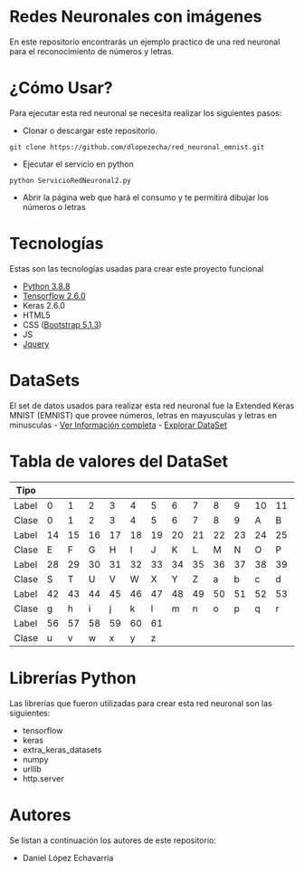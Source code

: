 # Redes Neuronales con imágenes

En este repositorio encontrarás un ejemplo practico de una red neuronal para el reconocimiento de números y letras.

# ¿Cómo Usar?
Para ejecutar esta red neuronal se necesita realizar los siguientes pasos:
- Clonar o descargar este repositorio.
```
git clone https://github.com/dlopezecha/red_neuronal_emnist.git
```
- Ejecutar el servicio en python
```
python ServicioRedNeuronal2.py
```
- Abrir la página web que hará el consumo y te permitirá dibujar los números o letras

# Tecnologías
Estas son las tecnologías usadas para crear este proyecto funcional

- [Python 3.8.8](https://www.python.org/)
- [Tensorflow 2.6.0](https://www.tensorflow.org/)
- Keras 2.6.0
- HTML5
- CSS ([Bootstrap 5.1.3](https://jquery.com/))
- JS
- [Jquery](https://jquery.com/)
  
# DataSets
El set de datos usados para realizar esta red neuronal fue la Extended Keras MNIST (EMNIST) que provee números, letras en mayusculas y letras en minusculas - [Ver Información completa](https://arxiv.org/abs/1702.05373) - [Explorar DataSet](https://knowyourdata-tfds.withgoogle.com/#dataset=emnist&tab=STATS&select=kyd%2Femnist%2Flabel)

# Tabla de valores del DataSet

|  Tipo |    |    |    |    |    |    |    |    |    |    |    |    |    |    |
|-------|----|----|----|----|----|----|----|----|----|----|----|----|----|----|
| Label | 0  | 1  | 2  | 3  | 4  | 5  | 6  | 7  | 8  | 9  | 10 | 11 | 12 | 13 |
| Clase | 0  | 1  | 2  | 3  | 4  | 5  | 6  | 7  | 8  | 9  | A  | B  | C  | D  |
| Label | 14 | 15 | 16 | 17 | 18 | 19 | 20 | 21 | 22 | 23 | 24 | 25 | 26 | 27 |
| Clase | E  | F  | G  | H  | I  | J  | K  | L  | M  | N  | O  | P  | Q  | R  |
| Label | 28 | 29 | 30 | 31 | 32 | 33 | 34 | 35 | 36 | 37 | 38 | 39 | 40 | 41 |
| Clase | S  | T  | U  | V  | W  | X  | Y  | Z  | a  | b  | c  | d  | e  | f  |
| Label | 42 | 43 | 44 | 45 | 46 | 47 | 48 | 49 | 50 | 51 | 52 | 53 | 54 | 55 |
| Clase | g  | h  | i  | j  | k  | l  | m  | n  | o  | p  | q  | r  | s  | t  |
| Label | 56 | 57 | 58 | 59 | 60 | 61 |    |    |    |    |    |    |    |    |
| Clase | u  | v  | w  | x  | y  | z  |    |    |    |    |    |    |    |    |

# Librerías Python
Las librerías que fueron utilizadas para crear esta red neuronal son las siguientes:
- tensorflow
- keras
- extra_keras_datasets
- numpy
- urllib
- http.server

# Autores
Se listan a continuación los autores de este repositorio:
- Daniel López Echavarría